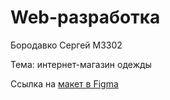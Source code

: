 # Web-разработка

Бородавко Сергей M3302

Тема: интернет-магазин одежды

Ссылка на [макет в Figma](https://www.figma.com/design/XOSZHRFiv0jkDntt0B9oGC/Figma-basics?node-id=1669-162202&t=2t9ZsO2Vb3gKfiRP-1)
